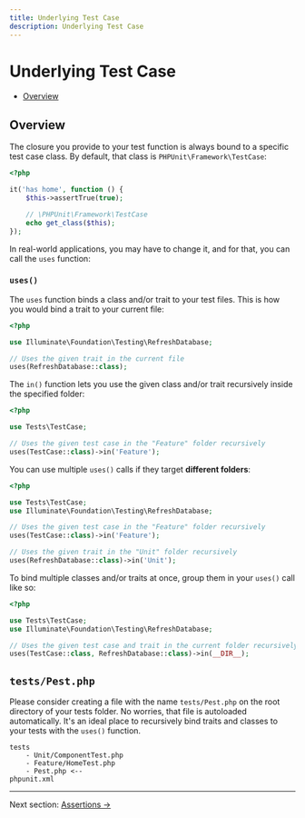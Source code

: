 ```yaml
---
title: Underlying Test Case
description: Underlying Test Case
---
```


# Underlying Test Case

- [Overview](#overview)

<a name="overview"></a>
## Overview
The closure you provide to your test function is always bound to a specific
test case class. By default, that class is `PHPUnit\Framework\TestCase`:

```php
<?php

it('has home', function () {
    $this->assertTrue(true);

    // \PHPUnit\Framework\TestCase
    echo get_class($this);
});
```

In real-world applications, you may have to change it, and for that, you
can call the `uses` function:

### `uses()`

The `uses` function binds a class and/or trait to your test files.
This is how you would bind a trait to your current file:

```php
<?php

use Illuminate\Foundation\Testing\RefreshDatabase;

// Uses the given trait in the current file
uses(RefreshDatabase::class);
```

The `in()` function lets you use the given class and/or trait recursively inside the specified folder:

```php
<?php

use Tests\TestCase;

// Uses the given test case in the "Feature" folder recursively
uses(TestCase::class)->in('Feature');
```

You can use multiple `uses()` calls if they target **different folders**:

```php
<?php

use Tests\TestCase;
use Illuminate\Foundation\Testing\RefreshDatabase;

// Uses the given test case in the "Feature" folder recursively
uses(TestCase::class)->in('Feature');

// Uses the given trait in the "Unit" folder recursively
uses(RefreshDatabase::class)->in('Unit');
```


To bind multiple classes and/or traits at once, group them in your `uses()` call like so:

```php
<?php

use Tests\TestCase;
use Illuminate\Foundation\Testing\RefreshDatabase;

// Uses the given test case and trait in the current folder recursively
uses(TestCase::class, RefreshDatabase::class)->in(__DIR__);
```

## `tests/Pest.php`

Please consider creating a file with the name `tests/Pest.php` on the
root directory of your tests folder. No worries, that file
is autoloaded automatically.
It's an ideal place to recursively bind traits and classes to your tests with the `uses()` function.

```
tests
    - Unit/ComponentTest.php
    - Feature/HomeTest.php
    - Pest.php <--
phpunit.xml
```

---

Next section: [Assertions →](/docs/assertions)
